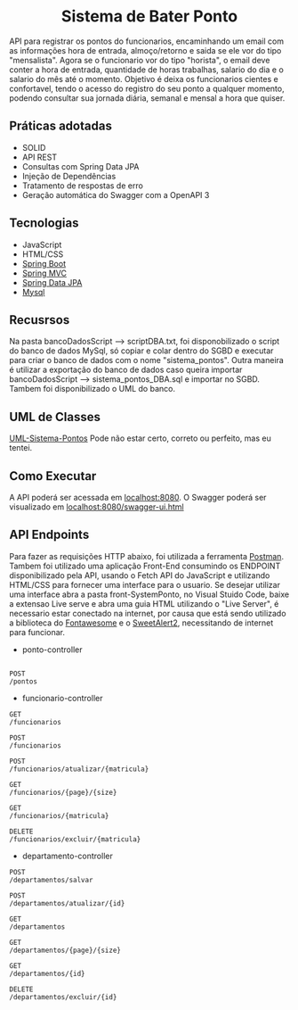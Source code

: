 <h1 align="center">
  Sistema de Bater Ponto
</h1>

API para registrar os pontos do funcionarios, encaminhando um email com as informações hora de entrada, almoço/retorno e saida 
se ele vor do tipo "mensalista". Agora se o funcionario vor do tipo "horista", o email deve conter a hora de entrada, quantidade
de horas trabalhas, salario do dia e o salario do mês até o momento. 
Objetivo é deixa os funcionarios cientes e confortavel, tendo o acesso do registro do seu ponto a qualquer momento, podendo consultar
sua jornada diária, semanal e mensal a hora que quiser. 


## Práticas adotadas

- SOLID
- API REST
- Consultas com Spring Data JPA
- Injeção de Dependências
- Tratamento de respostas de erro
- Geração automática do Swagger com a OpenAPI 3

## Tecnologias
 
- JavaScript
- HTML/CSS
- [Spring Boot](https://spring.io/projects/spring-boot)
- [Spring MVC](https://docs.spring.io/spring-framework/reference/web/webmvc.html)
- [Spring Data JPA](https://spring.io/projects/spring-data-jpa)
- [Mysql](https://dev.mysql.com/downloads/)

## Recusrsos
Na pasta bancoDadosScript --> scriptDBA.txt, foi disponobilizado o script do banco de dados MySql, só copiar e colar dentro do SGBD e executar para criar o banco de dados com o nome "sistema_pontos".
Outra maneira é utilizar a exportação do banco de dados caso queira importar bancoDadosScript --> sistema_pontos_DBA.sql e importar no SGBD. Tambem foi disponibilizado o UML do banco.

## UML de Classes

[UML-Sistema-Pontos](https://viewer.diagrams.net/?tags=%7B%7D&highlight=0000ff&edit=_blank&layers=1&nav=1&title=uml-SistemaPonto.drawio#R7V1bk9q4Ev4t54GqyamC8h14nEuS3Wxmz2wmu8k%2BbXnAA04MJrbntr%2F%2BSLZkZKltC%2FAtiba2KmNhDEhft1p9%2BXpkXm6e30bubn0dLr1gZGjL55F5NTIMY2ZM0T945CUbceZONrCK%2FGU2pO8Hbv1%2FvWxwRgYf%2FKUXF%2B5LwjBI%2FF1xcBFut94iKYy5URQ%2BFW%2B7D4Pih%2B7clScM3C7cQBz95C%2BTNfly9Ffh8V88f7Wmn6w78%2ByVjUtv1rKBeO0uwydmyHw9Mi%2BjMEyyvzbPl16A545Oy6dfXz4F7786b9%2F9EX9z%2F7z47ePvf42zh7055C35T4i8bXL0o927fz5PL%2F%2FWLpOrp7dO%2BM779ua3sUlW6dENHsiEkR%2BbvNAZ9LbLc7wQ6CrceduRebF047WHH6uji3WyCcifcRKFX%2FNpxiNR%2BLBdprdq6Ao96Y0fBPsrghbdSN%2FsRgkZmOGXn%2F3kM751Ytjk8m%2F6TvT31TN78ZI%2FM4lesndZ0xkdwO%2FTJ9p0Tgf2b06vCu%2B%2B8SJ%2F4yVeRAYlJ58sUhw%2BRAsycZ8vLv7c%2FP7HH9%2B%2BrP%2BJf3%2F07vXP4XhmESFwo5WXVCyNQcTMWxYAThb3rReiLxm9oBue9rC2CVTXDKLpWOQFbuI%2FFsXCJdK1yh%2BXf8JN6KMfbGhEEYyJWBAtoJtoVQqPyH45eReLQ%2F5BjqYVHjWztOKTsqkRnoRA6L4wt%2B3wDTF7B%2FqDmZn9UCoJsFR8%2FMtfvfsr%2FHPluF8%2FjONQ85I5ESRWKG7CbRIKkhE%2F%2BZvA3aKri3t0wy15BQPfDfwVEpWrBUINhtLFoxclPlJL5%2BSFJNyh0cXaD5bv3ZfwAa8WEoHFV3p1sQ4j%2F1%2F0WHcvXnsJQehg77jF7ySAjbwY3XNDAatzQ9fuc%2BHG926ckIFFGATuLvbv8p%2BxQUvhby%2FCJAk35KantZ94tzs3RfkT2jM4HUDmBAv6ZRiEWIyW3r37ECQHCxOeM%2B%2B5EvzkVdvkMEUuGdnIx1jhsJxZuSAUYHUohnQBQ2PylnP07%2FtwuxLghH5rkmtROnfbMMMXM51kiEIs8O6TUoDFaKH87ep9es%2BVtR%2F5QCYBD4XovfdBquHX%2FnKZ6vgoTNzEzZCAl51IG%2Fqi9gX6H83lpTaxRzb64pfoWt9fo%2F%2Fx7VFyGW7Rb3H9dKk9BLMnD0OtDkEiRiqFtB4jBBNUodZhgt7XOCTEvRZDAgmx%2BxptPO7SpdhAq%2FgR7UEKIN0CxDZ6BogOKw2MkFvXV%2FjoGR%2FTWd%2F4MEvxEX%2BM3Ds3WCst0jdKdM3qGyYGCJOl7%2BYgCTOQ3KGTuOduFUQ6hogpaZ62BxHxiJNCBE10igzH3eC52N7F%2BJ9Ul1y5idIlXQPF7ttmnYM42aKnv3nYLvxw60Y%2BUSa3SeSrU03nEJl1aLWCHi3dAjESuwHGxpVPDJILf3XlLfyNGyiIdHzw1To0XGGIOFUQucbxAQWRXiFidmi0whCxQYjc87sMu%2B0okHQLEqdDsxUGCexCUyAZEEhmHZqsMEhgmzUJMwP17JUyV%2FuDh0mdE%2F3BYyrAY2Sg36u99ZLEi2KFiI4RYfbtVi0DxK0CRC%2BAcPp2oIr%2BUwEDgZ%2BurZjxcjgANmgpA2%2B%2F4h8xIK7GuoAKU0SFCSAgcO%2B84CaM%2FQSZQGgsyu7lkFG3%2BEV0%2B9u1F%2FlJm6s%2BlzQu2wrYi7GVTAukqR9nv24Tb%2BVF6UNejQwnzWa4Q9fOaj8rSkd0piPmfW8agNeLwQv692xUjO2jqWVDuellMSSTDrFnmXSA87W%2BUlDrFmqWIbkdWVZbmkliP1pF4cNOnIKq7CqScUsWa5TnucpnXel8Jh%2BgwufATNlWa1lXohepyhegEvgOTeBb4G%2BLbB%2BaHVtM8F0FbhyTv%2FN0aTiJthrp9RCsk8ZKjJHHfcDw367QZBWep%2BvA82jIlj7ODRAstm7iXeAZaCUNtcRrvnGTyF88BCSuklsmaluA4MwDVhKJuSL5ftILAccGjdUqj9eAgNJ%2FmiHsRY%2FDO%2FRbFVqGhZb%2Bkw5hdzqJ3arA7cDw0mn6Iehgh7chb%2BP6gdIsQ0JKl1mIcC0ciJQFOrK4Vz7SLiqVeWiQ6T0fMXdSAJi5RTpm6wbqWDQoyHSZnwhDBq6qSSFz7W1jhZhhIabTdEUYMaLDNc0g8Xchmjw0d4lKeR4UYrrMXoQRAxu9uJ5CrO1UlRRDwEyXyYwwZuBqvl0aPwSKcHw0f3Qs9cWTSCMZUnHoQcCq9%2FRHOGiw9NCPTdyNR8GlXbEjCjb9wkY%2BLbKByCmcFlmW%2F6LyZoeJGEt2%2F2oLMaJfWOXRDgohjuw5qjWdIjprVGbtoCAyl7VW2krYMaA0Og4VP1mubXmyTWs4kM5xaw0GYt5WpimY7C0mBzdPgVHZkH2rEIvmbPVX0CN660TspHkNaT7tPs0hvcziktkrJKSdXtAcb7TS2wLCnG8PYb4A4zhbAWwY7yIvnWh6wz43HP1yc579RVjw3mSPzW5gA17pZxeiGfsR4qzu%2BusV3J5Z2jLj1soGmLOkEsneRdKWNPwcoy11LjohRJEsJOayee8KQX0jyDY6PFzCmcCHEROThWfmimceprzAI4YTGC9LDSMwISHWRwwD8YTyEcMcxOKqnEQYTCILLF9wJevXQPiC83quPEbDJVDL8gVbVs2DSuiCm8rCNkU%2FB106Bopo0t%2Fjs0ARhLVFBPl5JE3lL1UqWG8UCxTkJJ9K0emlHmNtMnMsvbAStGTuRKQY4EPp%2B8P7%2B9hrZWEtyDtBCvuo7aNPJv9lzKK70nq%2FDgDQ%2BZqjJbdmxdXRG1lxqtM6WGMx96My7qEKgobC6D02jaLel6X0NvSKgyZQ%2BJN%2F3qz4eYB%2FXTeAz%2BuhMMgST7wsubhKZGqiUNSSh%2BxQKoAsOKNA1XT0DIzeK34smKJR5eT3jYzeq3ssmHYPGRI7NFXuo6eSY3sFSP9s4hacUJR4aA3TRVXqoz909E4kbtfSdhJuVzF9seD%2FVUmMfcKo97IeG%2FLFcCj4ydIADqbcOmLdZWtz2vLy26J7JosTsU4anntLKYdulYMsMVt7ygFKTT0%2BFiTOVJXHaiDhlDEXBdHnnA9VNpzCczYJD2o5nGKL5uR3E06hQGwonFLsqNlQNAUO0bTvabfFCqgsePKzLa02mZqzE%2BMkjS4XGFU2JQyuXjjlxjOulaeuz8UjsOlAGxDfSLaxFDOg6rw2AQujcPxEvt556oaNMEEKmIN1aYzOL3wM%2FXu8waPLiwuIZbRshEvZytK1FomwpD3Gtxxt9D3Gtzbho7t%2FOqt8dM7ew9dLL%2FDYa2%2Fps5dBuPia2yFFWZHL76mW5YNY80ARyo29HyJ4BssyTAeggmcNpaCdClEaMxFdErDSbyutmG6IwtkULSNOPY9us3ThmzDCPa4M7YxlwYKTiQuKu1Ddm91UGMpMASHzl2HD4Tt%2Fxq8UHdfAYAx4WEAYN8GIC8O4jKfavYv8KCerBmsrUjCRWxSOesUR5OnvWB%2BWlejce4u1G%2FE0%2BQpGg4RR%2F9sq1G1FefozT393OAAMdPhAoDVwpl5cfPrwxvnoX3%2B9%2BuXLW%2F9Zv328HtMdj%2FMN0SMpmr11uAq3bvB6P8p5cvf3vA%2FTdcXL%2BsVLkhdy5nQfMNsFK2l5IUB%2BIVcIgIyrdfq5Orm4cXEJM4YA%2Bh3aLH1D7oIOd6lCQSP4UFlYTM6f3GChgElcWGylAEy76MDYkPZWnaQATNGb%2F3qzC8IXTyRFUum4g0nHnemcW84C2jSZ0Bnfdo70KXAhjznA2DQUp4IJJtgVz3OpBfTB2%2BHNI0zndseNiKRPu8h%2FTNnCtHs%2FLQYVTonKpILFRHbrNKUloTzLF4S90UA7GPArw9nfRVQwuTUFxOG8HAW47wtwNmCqdQs4MK28iIrXOJX41ose%2FQUGj8deKpR9ByibSu7mraHMLPMvgP7WgnuV95HWulYHMaSct0OTAaCpICgDdAduXgbKeBP2zlrlYhsYaEBXCqg523KpmSUNjIvqRrlpB4whR%2FZQ0RaGSirE3OQBLea%2FFDc0XJRxFIPhyLS7KQHTY4g%2BU2GpYyzNgZBjW1iCPbtTYdE78Ox246GtXKRaF611qucVzvm0HG4pm8vhrfgZ1QdC%2FhrZ5o9UjbA6w2N5xI7Kk2CfFue9lYVvU52td%2Bcuvq5SDI4XmQLCCszf%2BolfkrNXSl8l6MXOjhDFPRzMDFTquGt3oS55qKBF4qeoY%2Ffun8%2FTy7%2B1y%2BTq6a0TvvO%2BvfltbIMN%2FARs0WP2LwhTe0id8fs7y%2FvX9wm6Rhnw5oiybXsRgKnk%2Bai17G0L7DOnBEAJQCcCYOq9C0CZa3WDfaYrb5N678%2F3PqZq26Y98BbOl%2BoQ2SNmZYNO7WFWyqlVAPAbxsPVPIIVNoeCTaAguVtsguS0rD5NN906DB5%2B0oUgqJhXegGhBeVjdwvCsv47rB17HmzCRXi%2BXcogUuPwpTDVMab6PylJVAX%2FtMnZra27LXtAsNtad4Bhg2VgYVPIODSoDN1DM3Tpq%2B9TOQKrhhcBEp%2BKKmOeAkFEZkNJvxbHwatDZ9ncwVOoG6jC6ndXSPzkG7%2FenOsPQfz24irYLb%2F97%2FxvuLKuJszAxBai1d2Zlu279J9XmdmXMgfcuxs%2FyDI0tV%2B84NHDosO8HqdCgF%2FVjd0z%2B0L2oRzjQPbaI%2B4xg%2F5FAugmDwhGNfctkCiU3MIyG1hahkItSPu6jYmqFt8ZRru1uyWPNLIxbFWMia44T59xnzCv%2BNtlimr8kkZ%2FaPoK0t3b%2BB49nX5OqoUyrIRPxQ95CqNl8Wvlz0K%2F5O6rjx6Hn5np%2FjFBm%2FiZS2%2BBrCq8vYyTtb%2F4uvXiWAwVCfcya1J5X0noSUPGj5vwP3Ppx7vAfaG3p%2Fuyof3H3%2BDNzd2SSYQDWxh8Bubuw7hj%2F8ggCPQI4s4m6bdCa4NV58ULY1f%2BL1p60cXLFVJYV168OOqcg4aqusMcHeRqxrCzm0gZB5VmE3YdrKqgA2uNqmpKVgFpVKLEiVJ16BzLWZmMcXLSYVswUSQlO5R%2FFyILJGS1JrJwG291FDv5KHb4suua7Lq3lQY%2FE63KkmIedRL7iU5iunASA5xFOkTL%2BUMxOoHWDe1AyohMtmVe0%2BTmioTnwv7Z5h6UC%2FYpZiO4wmZrugiKG6s96KA96PBlh8qcwWVvy%2FSYiemdQu2y2nx%2Bns1nNlNbT5moKDab0zWkIw3IAzdGp7WNEfCnHEjhSgfe7VxWr0q0mmRUDKSB2jNBaXViXrSkSeqB1uJWc1H8kMnmUWEvIYi%2FwzSsI65ihFXcgqTyzYTZohHaIlibWOZsxLQJHlU1CcYXN0hO0DzkbE%2FouWRP0w1uk3MEMdvvJF8eNju64eYurUMwIM0sNBwufO4wZM04SZdlwx87U%2F5cxT%2BquVoa8PByWJ%2FrReDGsb8o4rUMnXoRU9aI7YM9sVNvbE6BpU90M%2BfEKuuGja8E1PbfIpvmY9X2yKYbx2CAzJtWc4NTldJtHbh22zP%2BQSUwRsByX5jbyM5f%2BpVzkrj8G%2BtW5RcT3kAjw7JvmFnV9xtcV2rufvRH9huPlVqwpoa6%2F7omr6uuX5QogYzX7jJ9wGliCE6KJkphZflgrRQ2TkhX9bX5025OZqOOukPlpNN1ysSRKxfAJAWbFVlVhMtVZ1NOO9nDOJyCwIaJ7pm4HUvQxDpCy6CvEkBLHL6VemWQ%2FaPBbyz60bMuwYSdM4VJKVenAker4OiyhzT4jeHe4hCFpVbnLVZQaRUqXTaVhq1jASoQH1Eaovt1ybV3VIWqfcGm01bT8P4jVfP3sFsis6kAG7B8RSGpNyR12ZYaRlJZhV7krXw8VbVEaKqurhfkdNmJGjZzRHcAtnNijymPLyiac3zW98OI4OYuDAMP5zUq4HQKHNlW1u2pHJBmBwGHLUtXyBkccrBftGeVAztqGM7X%2FaF7fxpPTZ58%2F%2BqUYybfK3tmWntVlkyu5KlHeTIljxFWa%2FIE%2B7FYAtx6gdKKINcOKZ3nFLsyJXvB4UzyEFLVnuY04j0Qhhyd%2FbUXny8eNmhkWcdaUwRZalYsQ8Ua3zPOTCACBOu7tnCmchAPyUFsaNVltUsDfV3Bbyw6ONio9RkUzYNCf6leKd0Na1tWKZKYrrXNTPK00tquJh5zWaoQlTUx%2BKyJqVNMOnPmkjWPBp8a%2BV3n88MpE7D37x6swOTTJlTEsyGtOJfG9IEEC625cHTRhbPnyDgPgrNXQBc0sV6%2BYP8Xq%2BYVoLoEFJRt0S2gRB%2BGXAydiWMpzHSKGSjtolvMiCk6JZjBGilLot65K2LrZ9fYzIF01U16n9JVA8QdmLfRLfCkEn5i99GrpXWSKMdXOGoJR1DWRqc4ArpoZ1aUkPIj65xXqOodVVBGR1uMOrB2Kut%2BkNbbg6hSgZs%2BD3NQDUe3%2BxnUhlV51A%2FyqB%2B%2B7LKH%2BLY86npJ9ilQGXNW4vWBHUXqJNa1BoFSECAoNUFMAGNJDM9I1FcpJ%2FlgnOR5fSA93ENt%2FBxwUzLKMfWDOMklGgouYfr41KySpJZXSvIQJZlrnFOc5jCi2zLMDTHYUuGvkvOgs9hSbqle8QW1EIPw1QSPHYyvkqBMO%2F5QhbzBIA%2FIzSnZq9tC3rHRm7wCsogmhZ9O8QOxQHcMoJJQjpY60Yvg0FhbS501OwcLTTfvDSwm5K4C3ea0UrYSQEr%2F9A4pW%2FKwSaHXPKSqfeboD2jTUv7yfuACNUTtdrtSROEnO8yPOMDrkmZKWx5zo2TjKZq5QHrwWZkLSIP9Rsqq6dw5ZIgudHgLagtcpkRZi0iI2BCnbzkTL6X4zUhUDcpzKsH4y1KvTkcF6tU9FeshzKvi4p%2FEokq75bD8jZWBsqGwqOYepJwFcMq5lKTpgG2ahZCTiXLwPphGtWnG%2BblEbBqXV%2B%2BoXsq2tDEm5j4UMotwu8Whijv6YPlylTyswZOGW46oWCyaOlkwVqb6pAnlAs8i5HrmZlFUGaw%2BWbs7fN%2FmeYWU8nqCtwRcXpxM3O2WTPs%2FhrjzVJoaXvT60ct2Dp1bvjlePfRRSx%2FdAOx3NFZISGMLarCMOHxH9cktbYxZolaqgSgNBsM0J1SrEziM0VFnYpkCIpAIT2a6CAqLsmw0jwjIWcwbHbgr6iq1PGv2ZXbpcOS5zVmdmZO5zSlA0SWhOxNnaln6zNEsx9Z12uCuIHL26ZMLkpyDCTVcI4ScuF%2BiBQKx%2FpgJr42P52cGvmuKaORjGYrJ9n%2BAjcmsecsLrk1MZ77%2Fr7j4U3HtodSHJqIui4tPH944H%2F3rr1e%2FfHnrP%2Bu3j9djS%2BIsyNhtZPKOt9uIVYWMKM1krSptYtlHEdqDxs0BK1nLf51tPn2ZS2hfLeDF5oRe1lYyOMZ5PkzcXN8EmFxhJqKqCwZ2asQXoTY9BmgSdO2H2Wu1DO20rKmeol3WxO%2BGop1%2Bb0anvN64vsh1oTKofuA%2BZGPdNLh%2BGVOgWZ5J62FY5alX1cP%2FGGlZNsjQXPTFeVhqbtH26xHerXfuo3u9HysxtJrxQuVSfFKKErS6raWQ2HKVTWjyUn10RiMgWkIoe%2FKB%2BOHuC8IXN4rnlwRPHkMcnRvW%2FAO1G%2BD8t0ZtY6vAwsmBhcOXHSCEAJe9tcCCLUUE%2FTpTZllEgVdkGqPqSsMHfcmVDnnXQcXWQMQOPKXRlm7DamC0d6wf5VfXbe4EqKVGdBsnwCqLpt6BPjvRmC7xXs85Zys6ok2mx3bGM%2Bdm4WFT6lRquKOY8K2Js0j6ixXvP7nfFyguonOQKedAehtp6CAA7Cd1HjmuokNQpbLSV3F4yL2iuRIGsmyoLi9sc%2FMje0UN8uwA4ls8XwtHB9U3qplgfQ20y9XPQackEMetGRMy1lpVHQd%2F%2FcGLd2iOvdfbxE9einn2B7EmgVf5hyqYdglTgFOpW5hKtyU6vBwEbPRdR6NehfKD%2BHZUsUl%2FqAZYn0BUm1ZLqDbFUuODmcLSjbwKjorsaSBwg0L7HW%2F2YvXvkWRP8tpQwW8o8DNlz0xtwe9oMp8qfFF%2FvIJWj9ACEgO7hZZ0GRXX%2F6bpfjeA6XiQJgWNUbBPzmk2ar1Fqk5a%2FYgSVBAEiZLdQAAH%2FH6QTcph4CcP27XgBrIk9%2Ba2Fr3EMNRKXOWabJMKVf3TtUMRivtDSLKMlqBE07y7DU%2Bm4RMuMTUdK5YGVYYwR6fFDtkUPnjliGqvDTJmzZQ7yNir%2FJp8fxoVK%2FsuYmUWrSzPGVUAi8KC8uyqdpcfI1YG9HoQgmX89Y7pzcQ0JlcBs7b2t5IU%2B4qIGYTm9pxoZVyjsv3J5U9pyrcxAMBBsa9OAQeS26oT2cknsuplh4JD0LK3dSIDaGgzNcPZYmfF3Uhjtyt1%2BupaWcwkd6fWTl%2B0IXlftVVZ9meexjmqS%2BHs%2BUQ2lzyRzXs9kIneGZaERZ3LvodzWd6qMU9hBFol0Er2wjGpqkLmxziWAWzClazU%2BW7XfPxGYNDjPksIw6gNtuENtkTVVrSLhKSmNWu8jJmYaxdZGbM%2BjPtanf56xBvUTbJbvBnVeMPZhgdnPAqxYjXUWLKnvCjX550qYe9U2KE2oJCwtxc7k0rHJ8Jfwj%2Fet7SooZaGqtRQpdKpVTNK7fSqdqSPgk3U6sN6R7p7pzQNeQd7r8ROqyDdE6QBcpduIU0ffEQbBrWLnih8Sti69YlAXVe73T9qUvtHlnbjJuu%2F3MhPp97QinYrgp4SuuPkUOUIDEECAed6xxKo%2Bh63kiRQs%2B5AuzJw3dvKEjDKkpHgAOEZGNnQgNiKSh3oXIfM%2BvY%2BWb1kbjO5A44zH3EkUM6oHXbWljMPallaZxYMhlMZgmc8y6YlRyJ1KPWTSOdJPqiM%2B0l4g0lIkYU3lNzQDjsUwLwpCMHiIXrM4STyXxe440GCa62IarsO0zmV2pTlUtNH1VxqLHwL5RAE4Hw5xIkQr21KMgNItSsyakVZ6KoHCT0%2B5b2ZZscSr%2BnWjMvy0HQuMNgQ9Zpp8F%2BasAuUf7f8q%2BRvMUokcP9zuKQVQ7NrGN50m6eE004jeUOXUYhzNPa3464d1yE6WqLB%2FwM%3D)
Pode não estar certo, correto ou perfeito, mas eu tentei.

## Como Executar

A API poderá ser acessada em [localhost:8080](http://localhost:8080).
O Swagger poderá ser visualizado em [localhost:8080/swagger-ui.html](http://localhost:8080/swagger-ui.html)

## API Endpoints

Para fazer as requisições HTTP abaixo, foi utilizada a ferramenta [Postman](https://www.postman.com/).
Tambem foi utilizado uma aplicação Front-End consumindo os ENDPOINT disponibilizado pela API, usando o Fetch API do JavaScript
e utilizando HTML/CSS para fornecer uma interface para o usuario.
Se desejar utilizar uma interface abra a pasta front-SystemPonto, no Visual Stuido Code, baixe a extensao Live serve e abra uma
guia HTML utilizando o "Live Server", é necessario estar conectado na internet, por causa que está sendo utilizado a biblioteca do 
[Fontawesome](https://fontawesome.com/start) e o [SweetAlert2](https://sweetalert2.github.io/), necessitando de internet para funcionar.

- ponto-controller
```

POST
/pontos
```
- funcionario-controller
```
GET
/funcionarios

POST
/funcionarios

POST
/funcionarios/atualizar/{matricula}

GET
/funcionarios/{page}/{size}

GET
/funcionarios/{matricula}

DELETE
/funcionarios/excluir/{matricula}
```

- departamento-controller

```
POST
/departamentos/salvar

POST
/departamentos/atualizar/{id}

GET
/departamentos

GET
/departamentos/{page}/{size}

GET
/departamentos/{id}

DELETE
/departamentos/excluir/{id}
```

